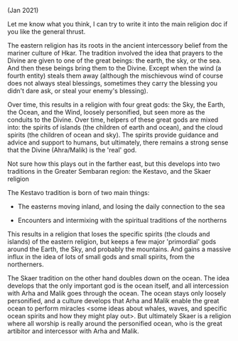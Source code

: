 (Jan 2021)

Let me know what you think, I can try to write it into the main religion doc if you like the general thrust.

The eastern religion has its roots in the ancient intercessory belief from the mariner culture of Hkar. The tradition involved the idea that prayers to the Divine are given to one of the great beings: the earth, the sky, or the sea. And then these beings bring them to the Divine. Except when the wind (a fourth entity) steals them away (although the mischievous wind of course does not always steal blessings, sometimes they carry the blessing you didn't dare ask, or steal your enemy's blessing).

Over time, this results in a religion with four great gods: the Sky, the Earth, the Ocean, and the Wind, loosely personified, but seen more as the conduits to the Divine. Over time, helpers of these great gods are mixed into: the spirits of islands (the children of earth and ocean), and the cloud spirits (the children of ocean and sky). The spirits provide guidance and advice and support to humans, but ultimately, there remains a strong sense that the Divine (Ahra/Malik) is the 'real' god.

Not sure how this plays out in the farther east, but this develops into two traditions in the Greater Sembaran region: the Kestavo, and the Skaer religion


The Kestavo tradition is born of two main things:

* The easterns moving inland, and losing the daily connection to the sea

* Encounters and intermixing with the spiritual traditions of the northerns

  

This results in a religion that loses the specific spirits (the clouds and islands) of the eastern religion, but keeps a few major 'primordial' gods around the Earth, the Sky, and probably the mountains. And gains a massive influx in the idea of lots of small gods and small spirits, from the northerners.

  

The Skaer tradition on the other hand doubles down on the ocean. The idea develops that the only important god is the ocean itself, and all intercession with Arha and Malik goes through the ocean. The ocean stays only loosely personified, and a culture develops that Arha and Malik enable the great ocean to perform miracles <some ideas about whales, waves, and specific ocean spirits and how they might play out>. But ultimately Skaer is a religion where all worship is really around the personified ocean, who is the great artibitor and intercessor with Arha and Malik.